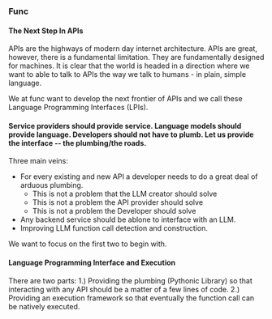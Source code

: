 ### Func

#### The Next Step In APIs

APIs are the highways of modern day internet architecture. APIs are great, however, there is a fundamental limitation. They are fundamentally designed for machines.  It is clear that the world is headed in a direction where we want to able to talk to APIs the way we talk to humans - in plain, simple language. 

We at func want to develop the next frontier of APIs and we call these Language Programming Interfaces (LPIs).

#### Service providers should provide service. Language models should provide language. Developers should not have to plumb. Let us provide the interface -- the plumbing/the roads.

Three main veins:
* For every existing and new API a developer needs to do a great deal of arduous plumbing.
    * This is not a problem that the LLM creator should solve
    * This is not a problem the API provider should solve
    * This is not a problem the Developer should solve
* Any backend service should be ablone to interface with an LLM.
* Improving LLM function call detection and construction.

We want to focus on the first two to begin with.

#### Language Programming Interface and Execution
There are two parts:
1.) Providing the plumbing (Pythonic Library) so that interacting with any API should be a matter of a few lines of code.
2.) Providing an execution framework so that eventually the function call can be natively executed.